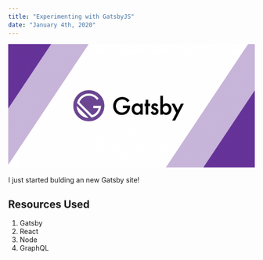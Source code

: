 ```yaml
---
title: "Experimenting with GatsbyJS"
date: "January 4th, 2020"
---
```


![Gatsby](./gatsby.png)

I just started bulding an new Gatsby site!

## Resources Used

1. Gatsby
2. React
3. Node
4. GraphQL
